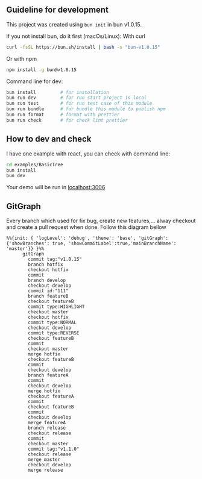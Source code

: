 ## Guideline for development
This project was created using `bun init` in bun v1.0.15.

If you not install bun, do it first (macOs/Linux):
With curl
```bash
curl -fsSL https://bun.sh/install | bash -s "bun-v1.0.15"
```
Or with npm
```bash
npm install -g bun@v1.0.15
```

Command line for dev:
```bash
bun install         # for installation
bun run dev         # for run start project in local
bun run test        # for run test case of this module
bun run bundle      # for bundle this module to publish npm
bun run format      # format with prettier
bun run check       # for check lint prettier
```

## How to dev and check
I have one example with react, you can check with command line:
```bash
cd examples/BasicTree
bun install
bun dev
```
Your demo will be run in [localhost:3006](http://localhost:3006) 

## GitGraph
Every branch which used for fix bug, create new features,... alway checkout and create a pull request when done.
Follow this diagram bellow
```mermaid
%%{init: { 'logLevel': 'debug', 'theme': 'base', 'gitGraph': {'showBranches': true, 'showCommitLabel':true,'mainBranchName': 'master'}} }%%
      gitGraph
        commit tag:"v1.0.15"
        branch hotfix
        checkout hotfix
        commit
        branch develop
        checkout develop
        commit id:"111"
        branch featureB
        checkout featureB
        commit type:HIGHLIGHT
        checkout master
        checkout hotfix
        commit type:NORMAL
        checkout develop
        commit type:REVERSE
        checkout featureB
        commit
        checkout master
        merge hotfix
        checkout featureB
        commit
        checkout develop
        branch featureA
        commit
        checkout develop
        merge hotfix
        checkout featureA
        commit
        checkout featureB
        commit
        checkout develop
        merge featureA
        branch release
        checkout release
        commit
        checkout master
        commit tag:"v1.1.0"
        checkout release
        merge master
        checkout develop
        merge release
```